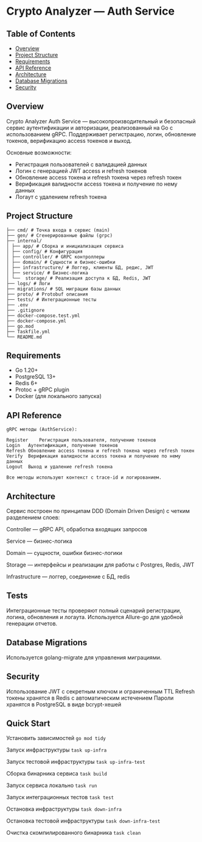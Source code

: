 # Crypto Analyzer — Auth Service

## Table of Contents
- [Overview](#overview)
- [Project Structure](#project-structure)
- [Requirements](#requirements)
- [API Reference](#api-reference)
- [Architecture](#architecture)
- [Database Migrations](#database-migrations)
- [Security](#security)

## Overview

Crypto Analyzer Auth Service — высокопроизводительный и безопасный сервис аутентификации и 
авторизации, реализованный на Go с использованием gRPC. Поддерживает регистрацию, логин, 
обновление токенов, верификацию access токенов и выход.

Основные возможности:
- Регистрация пользователей с валидацией данных
- Логин с генерацией JWT access и refresh токенов
- Обновление access токена и refresh токена через refresh токен
- Верификация валидности access токена и получение по нему данных
- Логаут с удалением refresh токена


## Project Structure
````
├── cmd/ # Точка входа в сервис (main)
├── gen/ # Сгенерированные файлы (grpc)
├── internal/
│ ├── app/ # Сборка и инициализация сервиса
│ ├── config/ # Конфигурация
│ ├── controller/ # GRPC контроллеры
│ ├── domain/ # Сущности и бизнес-ошибки
│ ├── infrastructure/ # Логгер, клиенты БД, редис, JWT
│ ├── service/ # Бизнес-логика
│ └──  storage/ # Реализация доступа к БД, Redis, JWT
├── logs/ # Логи
├── migrations/ # SQL миграции базы данных
├── proto/ # Protobuf описания
├── tests/ # Интеграционные тесты
├── .env
├── .gitignore
├── docker-compose.test.yml
├── docker-compose.yml
├── go.mod
├── Taskfile.yml
└── README.md
````

## Requirements

- Go 1.20+
- PostgreSQL 13+
- Redis 6+
- Protoc + gRPC plugin
- Docker (для локального запуска)


## API Reference
````
gRPC методы (AuthService):

Register	Регистрация пользователя, получение токенов
Login	Аутентификация, получение токенов
Refresh	Обновление access токена и refresh токена через refresh токен
Verify	Верификация валидности access токена и получение по нему данных
Logout	Выход и удаление refresh токена

Все методы используют контекст с trace-id и логированием.
````

## Architecture

Сервис построен по принципам DDD (Domain Driven Design) с четким разделением слоев:

Controller — gRPC API, обработка входящих запросов

Service — бизнес-логика

Domain — сущности, ошибки бизнес-логики

Storage — интерфейсы и реализации для работы с Postgres, Redis, JWT

Infrastructure — логгер, соединение с БД, redis


## Tests

Интеграционные тесты проверяют полный сценарий регистрации, логина, обновления и логаута.
Используется Allure-go для удобной генерации отчетов.


## Database Migrations

Используется golang-migrate для управления миграциями.


## Security

Использование JWT с секретным ключом и ограниченным TTL
Refresh токены хранятся в Redis с автоматическим истечением
Пароли хранятся в PostgreSQL в виде bcrypt-хешей

## Quick Start

Установить зависимостей
   `go mod tidy`

Запуск инфраструктуры
   `task up-infra`

Запуск тестовой инфраструктуры
   `task up-infra-test`

Сборка бинарника сервиса
   `task build`

Запуск сервиса локально
   `task run`

Запуск интеграционных тестов
   `task test`

Остановка инфраструктуры
   `task down-infra`

Остановка тестовой инфраструктуры
   `task down-infra-test`

Очистка скомпилированного бинарника
   `task clean`



